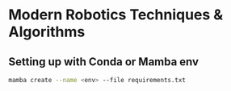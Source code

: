 # Modern Robotics Techniques & Algorithms

## Setting up with Conda or Mamba env

```bash
mamba create --name <env> --file requirements.txt
```
